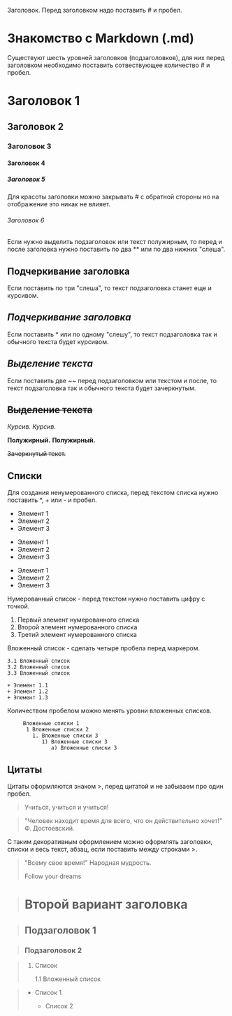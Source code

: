 Заголовок. Перед заголовком надо поставить # и пробел. 
# Знакомство с Markdown (.md)

Существуют шесть уровней заголовков (подзаголовков), для них перед заголовком необходимо поставить сотвествующее количество # и пробел.

# Заголовок 1
## Заголовок 2
### Заголовок 3
#### Заголовок 4
##### Заголовок 5
Для красоты заголовки можно закрывать # c обратной стороны но на отображение это никак не влияет.
###### Заголовок 6 ######

Если нужно выделить подзаголовок или текст полужирным, то перед и после заголовка нужно поставить по два ** или по два нижних "слеша".
## __Подчеркивание заголовка__

Если поставить по три "слеша", то текст подзаголовка станет еще и курсивом.
## ___Подчеркивание заголовка___

Если поставить * или по одному "слешу", то текст подзаголовка так и обычного текста будет курсивом.
## _Выделение текста_

Если поставить две ~~ перед подзаголовком или текстом и после, то текст подзаголовка так и обычного текста будет зачеркнутым.
## ~~Выделение текста~~

*Курсив.*
_Курсив._

**Полужирный.**
__Полужирный.__

~~Зачеркнутый текст.~~

## Списки

Для создания ненумерованного списка, перед текстом списка нужно поставить *, + или - и пробел. 
* Элемент 1
* Элемент 2
* Элемент 3

- Элемент 1
- Элемент 2
- Элемент 3

+ Элемент 1
+ Элемент 2
+ Элемент 3

Нумерованный список - перед текстом нужно поставить цифру с точкой.

1. Первый элемент нумерованного списка
2. Второй элемент нумерованного списка
3. Третий элемент нумерованного списка

Вложенный список - сделать четыре пробела перед маркером.

    3.1 Вложенный список
    3.2 Вложенный список
    3.3 Вложенный список

    + Элемент 1.1
    + Элемент 1.2
    + Элемент 1.3

Количеством пробелом можно менять уровни вложенных списков.

         Вложенные списки 1
          1 Вложенные списки 2
            1. Вложенные списки 3
               1) Вложенные списки 3
                  а) Вложенные списки 3

## Цитаты

Цитаты оформляются знаком >, перед цитатой и не забываем про один пробел.

> Учиться, учиться и учиться!

> "Человек находит время для всего, что он действительно хочет!" Ф. Достоевский.
   
С таким декоративным оформлением можно оформлять заголовки, списки и весь текст, абзац, если поставить между строками >.
> "Всему свое время!" Народная мудрость.
>
> Follow your dreams

># Второй вариант заголовка

>## Подзаголовок 1

>### Подзаголовок 2

>1. Список
>
>    1.1 Вложенный список

>* Список 1
>
>    * Cписок 2
